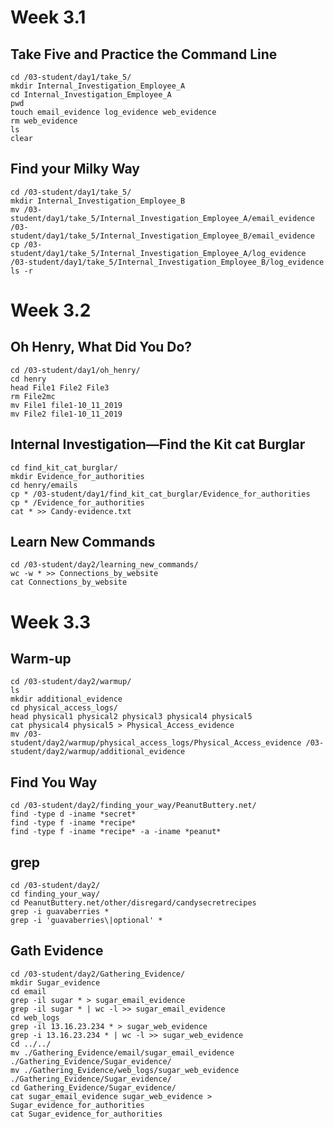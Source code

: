 # Week 3.1

## Take Five and Practice the Command Line

```console  
cd /03-student/day1/take_5/  
mkdir Internal_Investigation_Employee_A  
cd Internal_Investigation_Employee_A  
pwd  
touch email_evidence log_evidence web_evidence  
rm web_evidence  
ls  
clear  
```

## Find your Milky Way

```console  
cd /03-student/day1/take_5/  
mkdir Internal_Investigation_Employee_B  
mv /03-student/day1/take_5/Internal_Investigation_Employee_A/email_evidence /03-student/day1/take_5/Internal_Investigation_Employee_B/email_evidence  
cp /03-student/day1/take_5/Internal_Investigation_Employee_A/log_evidence /03-student/day1/take_5/Internal_Investigation_Employee_B/log_evidence  
ls -r  
```

# Week 3.2

## Oh Henry, What Did You Do?

```console  
cd /03-student/day1/oh_henry/  
cd henry  
head File1 File2 File3  
rm File2mc  
mv File1 file1-10_11_2019  
mv File2 file1-10_11_2019  
```

##  Internal Investigation—Find the Kit cat Burglar

```console  
cd find_kit_cat_burglar/  
mkdir Evidence_for_authorities  
cd henry/emails  
cp * /03-student/day1/find_kit_cat_burglar/Evidence_for_authorities  
cp * /Evidence_for_authorities  
cat * >> Candy-evidence.txt  
```

## Learn New Commands

```console
cd /03-student/day2/learning_new_commands/
wc -w * >> Connections_by_website
cat Connections_by_website
```

# Week 3.3

## Warm-up
```console
cd /03-student/day2/warmup/
ls
mkdir additional_evidence
cd physical_access_logs/
head physical1 physical2 physical3 physical4 physical5 
cat physical4 physical5 > Physical_Access_evidence
mv /03-student/day2/warmup/physical_access_logs/Physical_Access_evidence /03-student/day2/warmup/additional_evidence
```

## Find You Way
```console
cd /03-student/day2/finding_your_way/PeanutButtery.net/
find -type d -iname *secret*
find -type f -iname *recipe*
find -type f -iname *recipe* -a -iname *peanut*
```

## grep
```console
cd /03-student/day2/
cd finding_your_way/
cd PeanutButtery.net/other/disregard/candysecretrecipes
grep -i guavaberries *
grep -i 'guavaberries\|optional' *
```

## Gath Evidence
```console
cd /03-student/day2/Gathering_Evidence/
mkdir Sugar_evidence
cd email
grep -il sugar * > sugar_email_evidence
grep -il sugar * | wc -l >> sugar_email_evidence
cd web_logs
grep -il 13.16.23.234 * > sugar_web_evidence
grep -i 13.16.23.234 * | wc -l >> sugar_web_evidence
cd ../../
mv ./Gathering_Evidence/email/sugar_email_evidence ./Gathering_Evidence/Sugar_evidence/
mv ./Gathering_Evidence/web_logs/sugar_web_evidence ./Gathering_Evidence/Sugar_evidence/
cd Gathering_Evidence/Sugar_evidence/
cat sugar_email_evidence sugar_web_evidence > Sugar_evidence_for_authorities
cat Sugar_evidence_for_authorities
```
